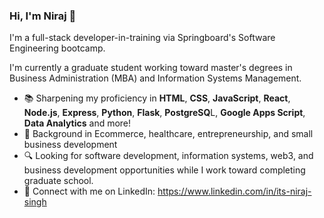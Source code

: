 ### Hi, I'm Niraj 👋

I'm a full-stack developer-in-training via Springboard's Software Engineering bootcamp. 

I'm currently a graduate student working toward master's degrees in Business Administration (MBA) and Information Systems Management.

- 📚 Sharpening my proficiency in **HTML**, **CSS**, **JavaScript**, **React**, **Node.js**, **Express**, **Python**, **Flask**, **PostgreSQ**L, **Google Apps Script**, **Data Analytics** and more!
- 📃 Background in Ecommerce, healthcare, entrepreneurship, and small business development
- 🔍 Looking for software development, information systems, web3, and business development opportunities while I work toward completing graduate school.
- 🔗 Connect with me on LinkedIn: https://www.linkedin.com/in/its-niraj-singh
